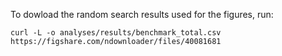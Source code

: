 To dowload the random search results used for the figures, run:
```
curl -L -o analyses/results/benchmark_total.csv https://figshare.com/ndownloader/files/40081681
```
